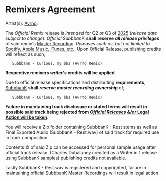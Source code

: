 # Remixers Agreement

Artist(s): <ins>Avrno</ins>. 


   The _Official Remix_ release is _intended_ for Q2 or Q3 of <ins>2025</ins> (_release date subject to change_). _Official SubbbanK_ **shall** **reserve** ***all release privileges*** of said remix's <ins>Master Recording</ins>. _Releases such as, but not limited to_ <ins>Spotify, Apple Music, iTunes, etc.</ins>. Upon Official Release, publishing credits will reflect as such;  

       SubbbanK - Curious, my bbs (Avrno Remix) 

**Respective remixers _writer's_ credits will be applied**


Due to official release specifications and distributing **requirements**, <ins>SubbbanK</ins> **shall** ***reserve master recording ownership*** of;

       SubbbanK - Curious, my bbs (Avrno Remix)
              
**Failure in maintaining track disclosure or stated terms will result in possible said track being **rejected** from <ins>_Official Releases &/or_ Legal Action will be taken</ins>**. 


You will receive a Zip folder containing SubbbanK - Rest stems as well as Final Exported Audio (SubbbanK - Rest.wav) of said track for required use in track composition. 


Contents ©️   of said Zip can be accessed for personal sample usage after official track release. (Charles Dubalaney credited as a Writer in 1 release using SubbbanK samples) publishing credits not available. 


Lastly SubbbanK - Rest.wav is registered and copyrighted, failure in maintaining official SubbbanK Master Recordings will result in legal action.
